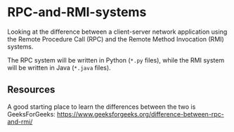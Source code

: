 # RPC-and-RMI-systems
Looking at the difference between a client-server network application using the Remote Procedure Call (RPC) and the Remote Method Invocation (RMI) systems.

The RPC system will be written in Python (`*.py` files), while the RMI system will be written in Java (`*.java` files).

## Resources
A good starting place to learn the differences between the two is GeeksForGeeks:
https://www.geeksforgeeks.org/difference-between-rpc-and-rmi/